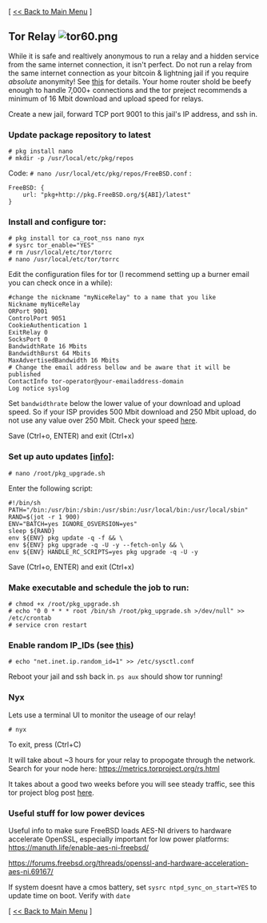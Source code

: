 [ [<< Back to Main Menu](https://github.com/seth586/guides/blob/master/README.md) ]

## Tor Relay ![tor60.png](images/tor60.png) 

While it is safe and realtively anonymous to run a relay and a hidden service from the same internet connection, it isn't perfect. Do not run a relay from the same internet connection as your bitcoin & lightning jail if you require *absolute* anonymity! See [this](https://research.kudelskisecurity.com/2013/09/04/dont-run-a-tor-router-and-a-hidden-service-from-the-same-connection/) for details. Your home router shold be beefy enough to handle 7,000+ connections and the tor preject recommends a minimum of 16 Mbit download and upload speed for relays.

Create a new jail, forward TCP port 9001 to this jail's IP address, and ssh in.

### Update package repository to latest
```
# pkg install nano
# mkdir -p /usr/local/etc/pkg/repos
```
Code: `# nano /usr/local/etc/pkg/repos/FreeBSD.conf` :
```
FreeBSD: {
    url: "pkg+http://pkg.FreeBSD.org/${ABI}/latest"
}
```

### Install and configure tor:
```
# pkg install tor ca_root_nss nano nyx
# sysrc tor_enable="YES"
# rm /usr/local/etc/tor/torrc
# nano /usr/local/etc/tor/torrc
```
Edit the configuration files for tor (I recommend setting up a burner email you can check once in a while):
```
#change the nickname "myNiceRelay" to a name that you like
Nickname myNiceRelay
ORPort 9001
ControlPort 9051
CookieAuthentication 1
ExitRelay 0
SocksPort 0
BandwidthRate 16 Mbits
BandwidthBurst 64 Mbits
MaxAdvertisedBandwidth 16 Mbits
# Change the email address bellow and be aware that it will be published
ContactInfo tor-operator@your-emailaddress-domain
Log notice syslog
```
Set `bandwidthrate` below the lower value of your download and upload speed. So if your ISP provides 500 Mbit download and 
250 Mbit upload, do not use any value over 250 Mbit. Check your speed [here](https://beta.speedtest.net/).

Save (Ctrl+o, ENTER) and exit (Ctrl+x)

### Set up auto updates [[info]](https://community.torproject.org/relay/setup/guard/freebsd/updates/):
```
# nano /root/pkg_upgrade.sh
```
Enter the following script:
```
#!/bin/sh
PATH="/bin:/usr/bin:/sbin:/usr/sbin:/usr/local/bin:/usr/local/sbin"
RAND=$(jot -r 1 900)
ENV="BATCH=yes IGNORE_OSVERSION=yes"
sleep ${RAND}
env ${ENV} pkg update -q -f && \
env ${ENV} pkg upgrade -q -U -y --fetch-only && \
env ${ENV} HANDLE_RC_SCRIPTS=yes pkg upgrade -q -U -y
```
Save (Ctrl+o, ENTER) and exit (Ctrl+x)

### Make executable and schedule the job to run:
```
# chmod +x /root/pkg_upgrade.sh
# echo "0 0 * * * root /bin/sh /root/pkg_upgrade.sh >/dev/null" >> /etc/crontab
# service cron restart
```
### Enable random IP_IDs (see [this](https://mebsd.com/freebsd-security-hardening/protecting-freebsd-with-sysctl-101.html))
```
# echo "net.inet.ip.random_id=1" >> /etc/sysctl.conf
```

Reboot your jail and ssh back in. `ps aux` should show tor running!

### Nyx

Lets use a terminal UI to monitor the useage of our relay!

```
# nyx
```
To exit, press (Ctrl+C)

It will take about ~3 hours for your relay to propogate through the network. Search for your node here: https://metrics.torproject.org/rs.html

It takes about a good two weeks before you will see steady traffic, see this tor project blog post [here](https://blog.torproject.org/lifecycle-new-relay).

### Useful stuff for low power devices
Useful info to make sure FreeBSD loads AES-NI drivers to hardware accelerate OpenSSL, especially important for low power platforms:
https://manuth.life/enable-aes-ni-freebsd/

https://forums.freebsd.org/threads/openssl-and-hardware-acceleration-aes-ni.69167/

If system doesnt have a cmos battery, set `sysrc ntpd_sync_on_start=YES` to update time on boot. Verify with `date`

[ [<< Back to Main Menu](https://github.com/seth586/guides/blob/master/README.md) ]

